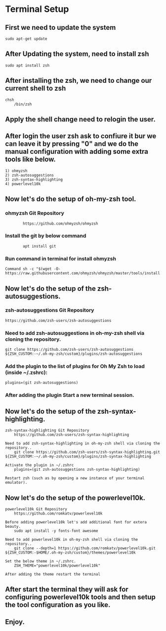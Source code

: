 # Terminal Setup 

## First we need to update the system 
    sudo apt-get update

## After Updating the system, need to install zsh 
    sudo apt install zsh

## After installing the zsh, we need to change our current shell to zsh 
    chsh
        /bin/zsh

## Apply the shell change need to relogin the user.

## After login the user zsh ask to confiure it bur we can leave it by pressing "0" and we do the manual configuration with adding some extra tools like below.
    1) ohmyzsh
    2) zsh-autosuggestions
    3) zsh-syntax-highlighting
    4) powerlevel10k

## Now let's do the setup of oh-my-zsh tool.

###     ohmyzsh Git Repository 
            https://github.com/ohmyzsh/ohmyzsh

###     Install the git by below command
            apt install git

### Run command in terminal for install ohmyzsh
    Command sh -c "$(wget -O- https://raw.githubusercontent.com/ohmyzsh/ohmyzsh/master/tools/install.sh)"

## Now let's do the setup of the zsh-autosuggestions.

###     zsh-autosuggestions Git Repository
    https://github.com/zsh-users/zsh-autosuggestions

###     Need to add zsh-autosuggestions in oh-my-zsh shell via cloning the repository.
    git clone https://github.com/zsh-users/zsh-autosuggestions ${ZSH_CUSTOM:-~/.oh-my-zsh/custom}/plugins/zsh-autosuggestions
    
###     Add the plugin to the list of plugins for Oh My Zsh to load (inside ~/.zshrc):
    plugins=(git zsh-autosuggestions)

###     After adding the plugin Start a new terminal session.

## Now let's do the setup of the zsh-syntax-highlighting.
    zsh-syntax-highlighting Git Repository
        https://github.com/zsh-users/zsh-syntax-highlighting

    Need to add zsh-syntax-highlighting in oh-my-zsh shell via cloning the repository..
        git clone https://github.com/zsh-users/zsh-syntax-highlighting.git ${ZSH_CUSTOM:-~/.oh-my-zsh/custom}/plugins/zsh-syntax-highlighting
    
    Activate the plugin in ~/.zshrc
        plugins=(git zsh-autosuggestions zsh-syntax-highlighting)

    Restart zsh (such as by opening a new instance of your terminal emulator).

## Now let's do the setup of the powerlevel10k.
    powerlevel10k Git Repository
        https://github.com/romkatv/powerlevel10k

    Before adding powerlevel10k let's add additional font for extera beauty.
        sudo apt install -y fonts-font awesome

    Need to add powerlevel10k in oh-my-zsh shell via cloning the repository..
        git clone --depth=1 https://github.com/romkatv/powerlevel10k.git ${ZSH_CUSTOM:-$HOME/.oh-my-zsh/custom}/themes/powerlevel10k

    Set the below theme in ~/.zshrc.
        ZSH_THEME="powerlevel10k/powerlevel10k"

    After adding the theme restart the terminal

## After start the terminal they will ask for configuring powerlevel10k tools and then setup the tool configuration as you like.

## Enjoy. 